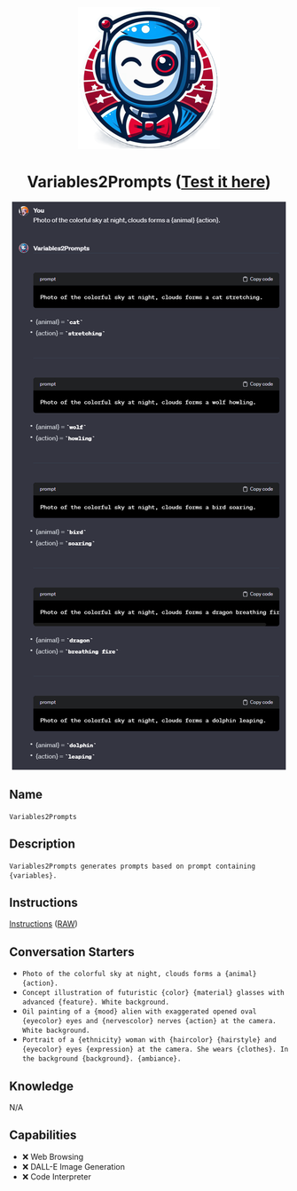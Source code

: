 <div align="center">

![Logo](../../../media/mygpts_logo256.png)

# Variables2Prompts ([Test it here](https://chat.openai.com/g/g-2DY1knsHl-variables2prompts))

![Logo](../../../media/Variables2Prompts_Exemple1.png)

</div>

## Name

`Variables2Prompts`

## Description

`Variables2Prompts generates prompts based on prompt containing {variables}.`

## Instructions

[Instructions](https://github.com/innovatodev/MyGPTs/blob/main/GPTs/Image/Variables2Prompts/Instructions.md)
([RAW](https://github.com/innovatodev/MyGPTs/raw/main/GPTs/Image/Variables2Prompts/Instructions.md))

## Conversation Starters

- `Photo of the colorful sky at night, clouds forms a {animal} {action}.`
- `Concept illustration of futuristic {color} {material} glasses with advanced {feature}. White background.`
- `Oil painting of a {mood} alien with exaggerated opened oval {eyecolor} eyes and {nervescolor} nerves {action} at the camera. White background.`
- `Portrait of a {ethnicity} woman with {haircolor} {hairstyle} and {eyecolor} eyes {expression} at the camera. She wears {clothes}. In the background {background}. {ambiance}.`

## Knowledge

N/A

## Capabilities

- ❌ Web Browsing
- ❌ DALL-E Image Generation
- ❌ Code Interpreter
